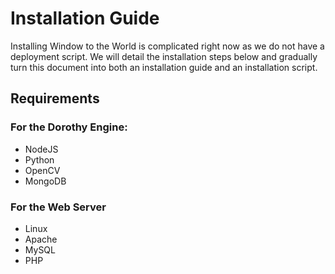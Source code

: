 # Installation Guide

Installing Window to the World is complicated right now as we do not have a deployment script. We will detail the installation steps below and gradually turn this document into both an installation guide and an installation script.

## Requirements

### For the Dorothy Engine:

*  NodeJS
*  Python
*  OpenCV
*  MongoDB

### For the Web Server

*  Linux
*  Apache
*  MySQL
*  PHP

